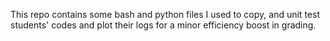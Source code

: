 This repo contains some bash and python files I used to copy, and unit test students' codes and plot their logs for a minor efficiency boost in grading.
